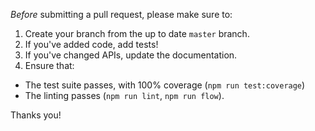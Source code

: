 _Before_ submitting a pull request, please make sure to:

1.  Create your branch from the up to date `master` branch.
2.  If you've added code, add tests!
3.  If you've changed APIs, update the documentation.
4.  Ensure that:

* The test suite passes, with 100% coverage (`npm run test:coverage`)
* The linting passes (`npm run lint`, `npm run flow`).

Thanks you!
